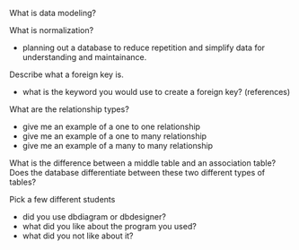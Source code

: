 What is data modeling? 

What is normalization? 
- planning out a database to reduce repetition and simplify data for understanding and maintainance. 

Describe what a foreign key is. 
 - what is the keyword you would use to create a foreign key? (references)

What are the relationship types? 
 - give me an example of a one to one relationship
 - give me an example of a one to many relationship
 - give me an example of a many to many relationship

What is the difference between a middle table and an association table?
Does the database differentiate between these two different types of tables? 

Pick a few different students
 - did you use dbdiagram or dbdesigner?
 - what did you like about the program you used? 
 - what did you not like about it? 

